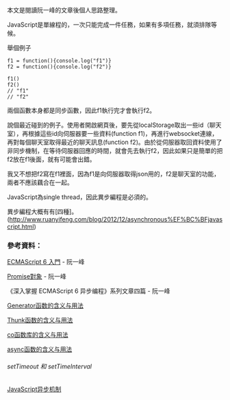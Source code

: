 本文是閱讀阮一峰的文章後個人思路整理。

JavaScript是單線程的，一次只能完成一件任務，如果有多項任務，就須排隊等候。

舉個例子

```
f1 = function(){console.log("f1")}
f2 = function(){console.log("f2")}

f1()
f2()
// "f1"
// "f2"
```
兩個函數本身都是同步函數，因此f1執行完才會執行f2。






說個最近碰到的例子。使用者開啟網頁後，要先從localStorage取出一些id（聊天室），再根據這些id向伺服器要一些資料(function f1)，再進行websocket連線，再對每個聊天室取得最近的聊天訊息(function f2)。由於從伺服器取回資料使用了非同步機制，在等待伺服器回應的時間，就會先去執行f2，因此如果只是簡單的把f2放在f1後面，就有可能會出錯。


我又不想把f2寫在f1裡面，因為f1是向伺服器取得json用的，f2是聊天室的功能，兩者不應該藕合在一起。



JavaScript為single thread，因此異步編程是必須的。

異步編程大概有有[四種]。(http://www.ruanyifeng.com/blog/2012/12/asynchronous%EF%BC%BFjavascript.html)




### 參考資料：

[ECMAScript 6 入門](http://es6.ruanyifeng.com/) -  阮一峰

[Promise對象](http://javascript.ruanyifeng.com/advanced/promise.html) - 阮一峰

《深入掌握 ECMAScript 6 异步编程》系列文章四篇 - 阮一峰

[Generator函数的含义与用法](http://www.ruanyifeng.com/blog/2015/04/generator.html)

[Thunk函数的含义与用法](http://www.ruanyifeng.com/blog/2015/05/thunk.html)

[co函数库的含义与用法](http://www.ruanyifeng.com/blog/2015/05/co.html)

[async函数的含义与用法](http://www.ruanyifeng.com/blog/2015/05/async.html)


###### setTimeout 和 setTimeInterval

[JavaScript异步机制](http://www.cnblogs.com/zhaodongyu/p/3922961.html)

